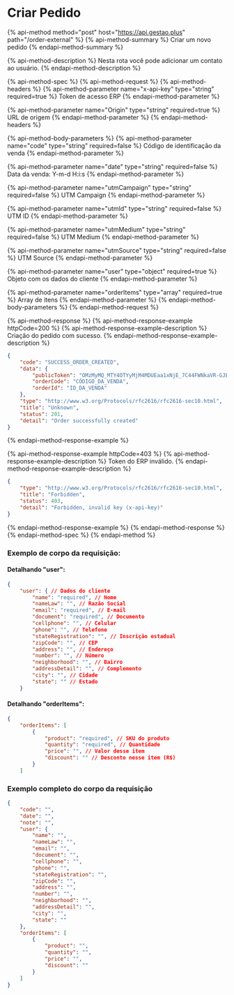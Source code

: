 # Criar Pedido

{% api-method method="post" host="https://api.gestao.plus" path="/order-external" %}
{% api-method-summary %}
Criar um novo pedido
{% endapi-method-summary %}

{% api-method-description %}
Nesta rota você pode adicionar um contato ao usuário.
{% endapi-method-description %}

{% api-method-spec %}
{% api-method-request %}
{% api-method-headers %}
{% api-method-parameter name="x-api-key" type="string" required=true %}
Token de acesso ERP
{% endapi-method-parameter %}

{% api-method-parameter name="Origin" type="string" required=true %}
URL de origem
{% endapi-method-parameter %}
{% endapi-method-headers %}

{% api-method-body-parameters %}
{% api-method-parameter name="code" type="string" required=false %}
Código de identificação da venda
{% endapi-method-parameter %}

{% api-method-parameter name="date" type="string" required=false %}
Data da venda: Y-m-d H:i:s 
{% endapi-method-parameter %}

{% api-method-parameter name="utmCampaign" type="string" required=false %}
UTM Campaign
{% endapi-method-parameter %}

{% api-method-parameter name="utmId" type="string" required=false %}
UTM ID
{% endapi-method-parameter %}

{% api-method-parameter name="utmMedium" type="string" required=false %}
UTM Medium
{% endapi-method-parameter %}

{% api-method-parameter name="utmSource" type="string" required=false %}
UTM Source
{% endapi-method-parameter %}

{% api-method-parameter name="user" type="object" required=true %}
Objeto com os dados do cliente
{% endapi-method-parameter %}

{% api-method-parameter name="orderItems" type="array" required=true %}
Array de itens
{% endapi-method-parameter %}
{% endapi-method-body-parameters %}
{% endapi-method-request %}

{% api-method-response %}
{% api-method-response-example httpCode=200 %}
{% api-method-response-example-description %}
Criação do pedido com sucesso.
{% endapi-method-response-example-description %}

```json
{
    "code": "SUCCESS_ORDER_CREATED",
    "data": {
        "publicToken": "OMzMyMQ_MTY4OTYyMjM4MDUEaa1xNjE_7C44FWNkaVR-GJB871Mb2g",
        "orderCode": "CÓDIGO_DA_VENDA",
        "orderId": "ID_DA_VENDA"
    },
    "type": "http://www.w3.org/Protocols/rfc2616/rfc2616-sec10.html",
    "title": "Unknown",
    "status": 201,
    "detail": "Order successfully created"
}

```
{% endapi-method-response-example %}

{% api-method-response-example httpCode=403 %}
{% api-method-response-example-description %}
Token do ERP inválido.
{% endapi-method-response-example-description %}

```json
{
    "type": "http://www.w3.org/Protocols/rfc2616/rfc2616-sec10.html",
    "title": "Forbidden",
    "status": 403,
    "detail": "Forbidden, invalid key (x-api-key)"
}
```
{% endapi-method-response-example %}
{% endapi-method-response %}
{% endapi-method-spec %}
{% endapi-method %}

### Exemplo de corpo da requisição:

#### Detalhando "user":

```json
{
    "user": { // Dados do cliente
        "name": "required", // Nome
        "nameLaw": "", // Razão Social
        "email": "required", // E-mail
        "document": "required", // Documento
        "cellphone": "", // Celular
        "phone": "", // Telefone
        "stateRegistration": "", // Inscrição estadual
        "zipCode": "", // CEP
        "address": "", // Endereço
        "number": "", // Número
        "neighborhood": "", // Bairro
        "addressDetail": "", // Complemento
        "city": "", // Cidade
        "state": "" // Estado
    }
```

#### Detalhando "orderItems":

```json
{
    "orderItems": [
        {
            "product": "required", // SKU do produto
            "quantity": "required", // Quantidade
            "price": "", // Valor desse item
            "discount": "" // Desconto nesse item (R$)
        }
    ]
```

### Exemplo completo do corpo da requisição
```json
{
    "code": "",
    "date": "",
    "note": "",
    "user": {
        "name": "",
        "nameLaw": "",
        "email": "",
        "document": "",
        "cellphone": "",
        "phone": "",
        "stateRegistration": "",
        "zipCode": "",
        "address": "",
        "number": "",
        "neighborhood": "",
        "addressDetail": "",
        "city": "",
        "state": ""
    },
    "orderItems": [
        {
            "product": "",
            "quantity": "",
            "price": "",
            "discount": ""
        }
    ]
}
```